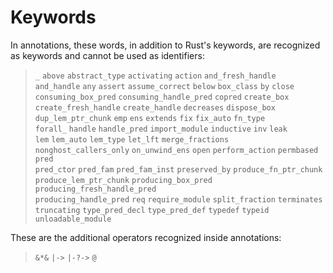 # Keywords

In annotations, these words, in addition to Rust's keywords, are recognized as keywords and cannot be used as identifiers:

> `_` `above` `abstract_type` `activating` `action` `and_fresh_handle`\
> `and_handle` `any` `assert` `assume_correct` `below` `box_class` `by` `close`\
> `consuming_box_pred` `consuming_handle_pred` `copred` `create_box`\
> `create_fresh_handle` `create_handle` `decreases` `dispose_box`\
> `dup_lem_ptr_chunk` `emp` `ens` `extends` `fix` `fix_auto` `fn_type`\
> `forall_` `handle` `handle_pred` `import_module` `inductive` `inv` `leak`\
> `lem` `lem_auto` `lem_type` `let_lft` `merge_fractions`\
> `nonghost_callers_only` `on_unwind_ens` `open` `perform_action` `permbased` `pred`\
> `pred_ctor` `pred_fam` `pred_fam_inst` `preserved_by` `produce_fn_ptr_chunk`\
> `produce_lem_ptr_chunk` `producing_box_pred` `producing_fresh_handle_pred`\
> `producing_handle_pred` `req` `require_module` `split_fraction` `terminates`\
> `truncating` `type_pred_decl` `type_pred_def` `typedef` `typeid`\
> `unloadable_module`

These are the additional operators recognized inside annotations:

>  `&*&` `|->` `|-?->` `@`
